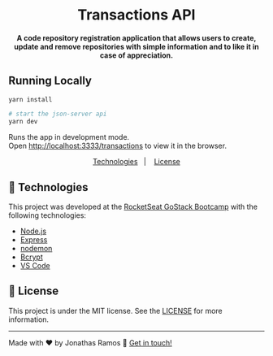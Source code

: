 <h1 align="center">
    Transactions API
</h1>

<h4 align="center">
  A code repository registration application that allows users to create, update and remove repositories with simple information and to like it in case of appreciation.
</h4>

## Running Locally

```sh
yarn install

# start the json-server api
yarn dev
```

Runs the app in development mode.<br>
Open [http://localhost:3333/transactions](http://localhost:3333/transactions) to view it in the browser.

<p align="center">
  <a href="#rocket-technologies">Technologies</a>&nbsp;&nbsp;&nbsp;|&nbsp;&nbsp;&nbsp;
  <a href="#memo-license">License</a>
</p>

## :rocket: Technologies

This project was developed at the [RocketSeat GoStack Bootcamp](https://rocketseat.com.br/bootcamp) with the following technologies:

- [Node.js][nodejs]
- [Express](https://expressjs.com/)
- [nodemon](https://nodemon.io/)
- [Bcrypt](https://www.npmjs.com/package/bcrypt)
- [VS Code][vc]

## :memo: License

This project is under the MIT license. See the [LICENSE](https://github.com/ograndej/desafio-conceitos-node/blob/master/LICENSE) for more information.

---

Made with ♥ by Jonathas Ramos :wave: [Get in touch!](https://www.linkedin.com/in/jonathasramos/)

[nodejs]: https://nodejs.org/
[yarn]: https://yarnpkg.com/
[vc]: https://code.visualstudio.com/
[vceditconfig]: https://marketplace.visualstudio.com/items?itemName=EditorConfig.EditorConfig
[vceslint]: https://marketplace.visualstudio.com/items?itemName=dbaeumer.vscode-eslint
